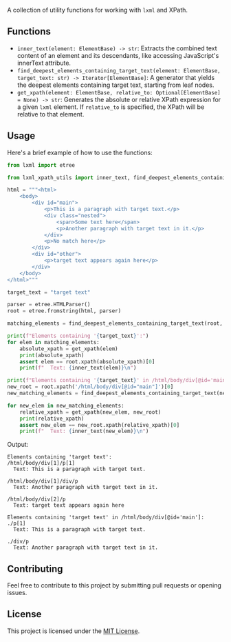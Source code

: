 A collection of utility functions for working with `lxml` and XPath.

## Functions

*   `inner_text(element: ElementBase) -> str`: Extracts the combined text content of an element and its descendants, like accessing JavaScript's innerText attribute.
*   `find_deepest_elements_containing_target_text(element: ElementBase, target_text: str) -> Iterator[ElementBase]`:  A generator that yields the deepest elements containing target text, starting from leaf nodes.
*   `get_xpath(element: ElementBase, relative_to: Optional[ElementBase] = None) -> str`:  Generates the absolute or relative XPath expression for a given `lxml` element.  If `relative_to` is specified, the XPath will be relative to that element.

## Usage

Here's a brief example of how to use the functions:

```python
from lxml import etree

from lxml_xpath_utils import inner_text, find_deepest_elements_containing_target_text, get_xpath

html = """<html>
    <body>
        <div id="main">
            <p>This is a paragraph with target text.</p>
            <div class="nested">
                <span>Some text here</span>
                <p>Another paragraph with target text in it.</p>
            </div>
            <p>No match here</p>
        </div>
        <div id="other">
            <p>target text appears again here</p>
        </div>
    </body>
</html>"""

target_text = "target text"

parser = etree.HTMLParser()
root = etree.fromstring(html, parser)

matching_elements = find_deepest_elements_containing_target_text(root, target_text)

print(f"Elements containing '{target_text}':")
for elem in matching_elements:
    absolute_xpath = get_xpath(elem)
    print(absolute_xpath)
    assert elem == root.xpath(absolute_xpath)[0]
    print(f"  Text: {inner_text(elem)}\n")

print(f"Elements containing '{target_text}' in /html/body/div[@id='main']:")
new_root = root.xpath('/html/body/div[@id="main"]')[0]
new_matching_elements = find_deepest_elements_containing_target_text(new_root, target_text)

for new_elem in new_matching_elements:
    relative_xpath = get_xpath(new_elem, new_root)
    print(relative_xpath)
    assert new_elem == new_root.xpath(relative_xpath)[0]
    print(f"  Text: {inner_text(new_elem)}\n")
```

Output:

```
Elements containing 'target text':
/html/body/div[1]/p[1]
  Text: This is a paragraph with target text.

/html/body/div[1]/div/p
  Text: Another paragraph with target text in it.

/html/body/div[2]/p
  Text: target text appears again here

Elements containing 'target text' in /html/body/div[@id='main']:
./p[1]
  Text: This is a paragraph with target text.

./div/p
  Text: Another paragraph with target text in it.

```

## Contributing

Feel free to contribute to this project by submitting pull requests or opening issues.

## License

This project is licensed under the [MIT License](LICENSE).